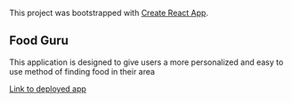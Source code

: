 This project was bootstrapped with [Create React App](https://github.com/facebook/create-react-app).

## Food Guru

This application is designed to give users a more personalized and easy to use
method of finding food in their area

[Link to deployed app](https://thefoodguru.herokuapp.com/locations)
